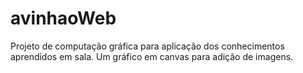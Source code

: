 # avinhaoWeb
Projeto de computação gráfica para aplicação dos conhecimentos aprendidos em sala. Um gráfico em canvas para adição de imagens.
